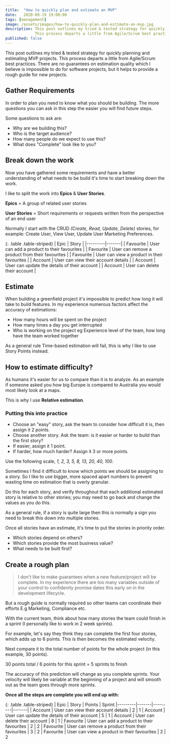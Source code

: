 ```yaml
---
title:  "How to quickly plan and estimate an MVP"
date:   2020-09-19 19:00:00
tags: [management]
image: /assets/images/how-to-quickly-plan-and-estimate-an-mvp.jpg
description: This post outlines my tried & tested strategy for quickly planning and estimating MVP projects.
             This process departs a little from Agile/Scrum best practices. There are no guarantees on estimation quality which I believe is impossible to do for software projects, but it helps to provide a rough guide for new projects.
published: false
---
```


This post outlines my tried & tested strategy for quickly planning and estimating MVP projects.
This process departs a little from Agile/Scrum best practices. There are no guarantees on estimation quality which I believe is impossible to do for software projects, but it helps to provide a rough guide for new projects.

## Gather Requirements
In order to plan you need to know what you should be building.
The more questions you can ask in this step the easier you will find future steps. 

Some questions to ask are:

- Why are we building this?
- Who is the target audience?
- How many people do we expect to use this?
- What does "Complete" look like to you?  

## Break down the work

Now you have gathered some requirements and have a better understanding of what needs
to be build it's time to start breaking down the work.

I like to split the work into **Epics** & **User Stories**.

**Epics** = A group of related user stories

**User Stories** = Short requirements or requests written from the perspective of an end user

Normally I start with the CRUD *(Create, Read, Update, Delete)* stories, for example: Create User, View User, Update User Marketing Preferences. 

{: .table .table-striped}
| Epic   | Story |
|---------|-------|
| Favourite    | User can add a product to their favourites   |
| Favourite    | User can remove a product from their favourites   |
| Favourite    | User can view a product in their favourites   |
| Account    | User can view their account details   |
| Account    | User can update the details of their account   |
| Account    | User can delete their account   |

## Estimate

When building a greenfield project it's impossible to predict how long it will take to build features.
In my experience numerous factors affect the accuracy of estimations:

- How many hours will be spent on the project
- How many times a day you get interrupted
- Who is working on the project eg Experience level of the team, how long have the team worked together

As a general rule Time-based estimation will fail, this is why I like to use Story Points instead.

## How to estimate difficulty?

As humans it's easier for us to compare than it is to analyze.
As an example if someone asked you how big Europe is compared to Australia you would most likely look at a maps.

This is why I use **Relative estimation**.

### Putting this into practice

- Choose an "easy" story, ask the team to consider how difficult it is, then assign it 2 points.
- Choose another story. Ask the team: is it easier or harder to build than the first story?
- If easier, assign it 1 point.
- If harder, how much harder? Assign it 3 or more points.

Use the following scale, *1, 2, 3, 5, 8, 13, 20, 40, 100*.

Sometimes I find it difficult to know which points we should be assigning to a story.
So I like to use bigger, more spaced apart numbers to prevent wasting time on estimation that is overly granular. 

Do this for each story, and verify throughout that each additional estimated story is relative to other stories; you may need to go back and change the values as you do this.

As a general rule, if a story is quite large then this is normally a sign you need to break this down into multiple stories.

Once all stories have an estimate, it's time to put the stories in priority order.

- Which stories depend on others? 
- Which stories provide the most business value?
- What needs to be built first?

## Create a rough plan

> I don't like to make guarantees when a new feature/project will be complete.
In my experience there are too many variables outside of your control
to confidently promise dates this early on in the development lifecycle. 

But a rough guide is normally required so other teams can coordinate their efforts E.g Marketing, Compliance etc.

With the current team, think about how many stories the team could finish in a sprint (I personally like to work in 2 week sprints).

For example, let's say they think they can complete the first four stories, which adds up to 6 points. This is then becomes the estimated velocity.

Next compare it to the total number of points for the whole project (in this example, 30 points).

30 points total / 6 points for this sprint = 5 sprints to finish

The accuracy of this prediction will change as you complete sprints.
Your velocity will likely be variable at the beginning of a project and will smooth out as the team goes through more sprints.

**Once all the steps are complete you will end up with:**

{: .table .table-striped}
| Epic   | Story | Points | Sprint
|---------|-------|---------|-------| 
| Account    | User can view their account details   | 2 | 1
| Account    | User can update the details of their account   | 5 | 1
| Account    | User can delete their account   | 8 | 1
| Favourite    | User can add a product to their favourites   | 2 | 2
| Favourite    | User can remove a product from their favourites   | 3 | 2
| Favourite    | User can view a product in their favourites   | 2 | 2
